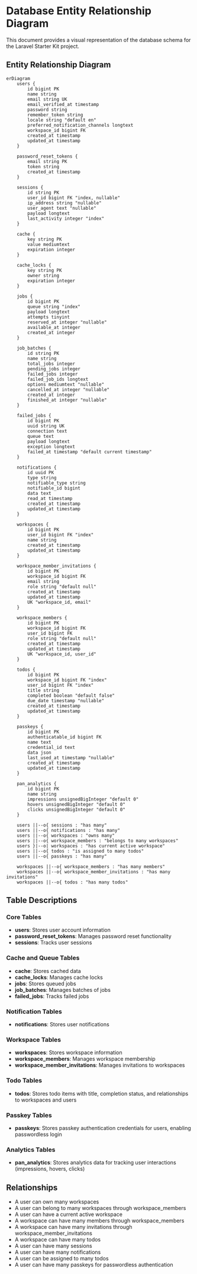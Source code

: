 # Database Entity Relationship Diagram

This document provides a visual representation of the database schema for the Laravel Starter Kit project.

## Entity Relationship Diagram

```mermaid
erDiagram
    users {
        id bigint PK
        name string
        email string UK
        email_verified_at timestamp
        password string
        remember_token string
        locale string "default en"
        preferred_notification_channels longtext
        workspace_id bigint FK
        created_at timestamp
        updated_at timestamp
    }

    password_reset_tokens {
        email string PK
        token string
        created_at timestamp
    }

    sessions {
        id string PK
        user_id bigint FK "index, nullable"
        ip_address string "nullable"
        user_agent text "nullable"
        payload longtext
        last_activity integer "index"
    }

    cache {
        key string PK
        value mediumtext
        expiration integer
    }

    cache_locks {
        key string PK
        owner string
        expiration integer
    }

    jobs {
        id bigint PK
        queue string "index"
        payload longtext
        attempts tinyint
        reserved_at integer "nullable"
        available_at integer
        created_at integer
    }

    job_batches {
        id string PK
        name string
        total_jobs integer
        pending_jobs integer
        failed_jobs integer
        failed_job_ids longtext
        options mediumtext "nullable"
        cancelled_at integer "nullable"
        created_at integer
        finished_at integer "nullable"
    }

    failed_jobs {
        id bigint PK
        uuid string UK
        connection text
        queue text
        payload longtext
        exception longtext
        failed_at timestamp "default current timestamp"
    }

    notifications {
        id uuid PK
        type string
        notifiable_type string
        notifiable_id bigint
        data text
        read_at timestamp
        created_at timestamp
        updated_at timestamp
    }

    workspaces {
        id bigint PK
        user_id bigint FK "index"
        name string
        created_at timestamp
        updated_at timestamp
    }

    workspace_member_invitations {
        id bigint PK
        workspace_id bigint FK
        email string
        role string "default null"
        created_at timestamp
        updated_at timestamp
        UK "workspace_id, email"
    }

    workspace_members {
        id bigint PK
        workspace_id bigint FK
        user_id bigint FK
        role string "default null"
        created_at timestamp
        updated_at timestamp
        UK "workspace_id, user_id"
    }

    todos {
        id bigint PK
        workspace_id bigint FK "index"
        user_id bigint FK "index"
        title string
        completed boolean "default false"
        due_date timestamp "nullable"
        created_at timestamp
        updated_at timestamp
    }

    passkeys {
        id bigint PK
        authenticatable_id bigint FK
        name text
        credential_id text
        data json
        last_used_at timestamp "nullable"
        created_at timestamp
        updated_at timestamp
    }

    pan_analytics {
        id bigint PK
        name string
        impressions unsignedBigInteger "default 0"
        hovers unsignedBigInteger "default 0"
        clicks unsignedBigInteger "default 0"
    }

    users ||--o{ sessions : "has many"
    users ||--o{ notifications : "has many"
    users ||--o{ workspaces : "owns many"
    users ||--o{ workspace_members : "belongs to many workspaces"
    users }|--o| workspaces : "has current active workspace"
    users ||--o{ todos : "is assigned to many todos"
    users ||--o{ passkeys : "has many"

    workspaces ||--o{ workspace_members : "has many members"
    workspaces ||--o{ workspace_member_invitations : "has many invitations"
    workspaces ||--o{ todos : "has many todos"
```

## Table Descriptions

### Core Tables
- **users**: Stores user account information
- **password_reset_tokens**: Manages password reset functionality
- **sessions**: Tracks user sessions

### Cache and Queue Tables
- **cache**: Stores cached data
- **cache_locks**: Manages cache locks
- **jobs**: Stores queued jobs
- **job_batches**: Manages batches of jobs
- **failed_jobs**: Tracks failed jobs

### Notification Tables
- **notifications**: Stores user notifications

### Workspace Tables
- **workspaces**: Stores workspace information
- **workspace_members**: Manages workspace membership
- **workspace_member_invitations**: Manages invitations to workspaces

### Todo Tables
- **todos**: Stores todo items with title, completion status, and relationships to workspaces and users

### Passkey Tables
- **passkeys**: Stores passkey authentication credentials for users, enabling passwordless login

### Analytics Tables
- **pan_analytics**: Stores analytics data for tracking user interactions (impressions, hovers, clicks)

## Relationships

- A user can own many workspaces
- A user can belong to many workspaces through workspace_members
- A user can have a current active workspace
- A workspace can have many members through workspace_members
- A workspace can have many invitations through workspace_member_invitations
- A workspace can have many todos
- A user can have many sessions
- A user can have many notifications
- A user can be assigned to many todos
- A user can have many passkeys for passwordless authentication
